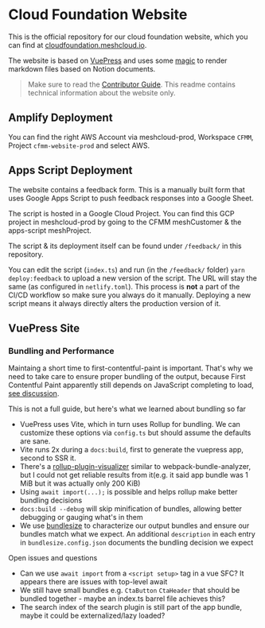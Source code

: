 # Cloud Foundation Website

This is the official repository for our cloud foundation website, which you can
find at [cloudfoundation.meshcloud.io](https://cloudfoundation.meshcloud.io).

The website is based on [VuePress](https://v2.vuepress.vuejs.org/) and uses some [magic](https://github.com/meshcloud/notion-markdown-cms) to
render markdown files based on Notion documents.

> Make sure to read the [Contributor Guide](https://www.notion.so/meshcloud/Contributor-Guide-for-cloudfoundation-meshcloud-io-5b23e05cc0214e0994173c5670dac18b.). This readme contains technical information about the website only.

## Amplify Deployment

You can find the right AWS Account via meshcloud-prod, Workspace `CFMM`, Project `cfmm-website-prod` and select AWS.

## Apps Script Deployment

The website contains a feedback form. This is a manually built form that
uses Google Apps Script to push feedback responses into a Google Sheet.

The script is hosted in a Google Cloud Project. You can find this GCP project 
in meshcloud-prod by going to the CFMM meshCustomer & the apps-script meshProject.

The script & its deployment itself can be found under `/feedback/` in this repository.

You can edit the script (`index.ts`) and run (in the `/feedback/` folder) `yarn deploy:feedback` to 
upload a new version of the script. The URL will stay the same (as configured in `netlify.toml`).
This process is **not** a part of the CI/CD workflow so make sure you always do it manually.
Deploying a new script means it always directly alters the production version of it.

## VuePress Site

### Bundling and Performance

Maintaing a short time to first-contentful-paint is important. That's why we need to take care to ensure proper bundling of the output, because First Contentful Paint apparently still depends on JavaScript completing to load, [see discussion](https://github.com/vuepress/vuepress-next/discussions/728).

This is not a full guide, but here's what we learned about bundling so far

- VuePress uses Vite, which in turn uses Rollup for bundling. We can customize these options via `config.ts` but should assume the defaults are sane.
- Vite runs 2x during a `docs:build`, first to generate the vuepress app, second to SSR it.
- There's a [rollup-plugin-visualizer](https://github.com/btd/rollup-plugin-visualizer) similar to webpack-bundle-analyzer, but I could not get reliable results from it(e.g. it said app bundle was 1 MiB but it was actually only 200 KiB)
- Using `await import(...);` is possible and helps rollup make better bundling decisions
- `docs:build --debug` will skip minification of bundles, allowing better debugging or gauging what's in them
- We use [bundlesize](https://github.com/siddharthkp/bundlesize) to characterize our output bundles and ensure our bundles match what we expect. An additional `description` in each entry in `bundlesize.config.json` documents the bundling decision we expect

Open issues and questions

- Can we use `await import` from a `<script setup>` tag in a vue SFC? It appears there are issues with top-level await
- We still have small bundles e.g. `CtaButton` `CtaHeader` that should be bundled together - maybe an index.ts barrel file achieves this?
- The search index of the search plugin is still part of the app bundle, maybe it could be externalized/lazy loaded?